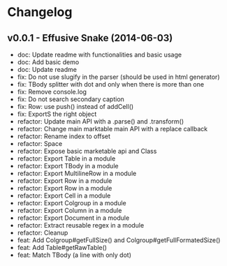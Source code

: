 Changelog
=========

v0.0.1 - Effusive Snake (2014-06-03) 
----------------------------------------------------------------------

  - doc: Update readme with functionalities and basic usage
  - doc: Add basic demo
  - doc: Update readme
  - fix: Do not use slugify in the parser (should be used in html generator)
  - fix: TBody splitter with dot and only when there is more than one
  - fix: Remove console.log
  - fix: Do not search secondary caption
  - fix: Row: use push() instead of addCell()
  - fix: ExportS the right object
  - refactor: Update main API with a .parse() and .transform()
  - refactor: Change main marktable main API with a replace callback
  - refactor: Rename index to offset
  - refactor: Space
  - refactor: Expose basic marketable api and Class
  - refactor: Export Table in a module
  - refactor: Export TBody in a module
  - refactor: Export MultilineRow in a module
  - refactor: Export Row in a module
  - refactor: Export Row in a module
  - refactor: Export Cell in a module
  - refactor: Export Colgroup in a module
  - refactor: Export Column in a module
  - refactor: Export Document in a module
  - refactor: Extract reusable regex in a module
  - refactor: Cleanup
  - feat: Add Colgroup#getFullSize() and Colgroup#getFullFormatedSize()
  - feat: Add Table#getRawTable()
  - feat: Match TBody (a line with only dot)


